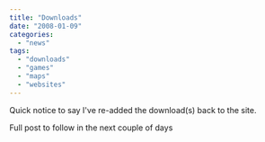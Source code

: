 ```yaml
---
title: "Downloads"
date: "2008-01-09"
categories: 
  - "news"
tags: 
  - "downloads"
  - "games"
  - "maps"
  - "websites"
---
```


Quick notice to say I've re-added the download(s) back to the site.

Full post to follow in the next couple of days
